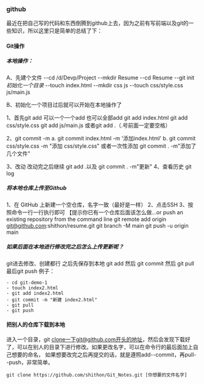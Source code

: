 ### github

最近在把自己写的代码和东西倒腾到github上去，因为之前有写前端以及git的一些知识，所以这里只是简单的总结了下：

#### Git操作

##### 本地操作：

A、先建个文件
--cd /d/Devp/Project
--mkdir Resume
--cd Resume
--git init     *初始化一个目录*
--touch index.html
--mkdir css js
--touch css/style.css js/main.js

B、初始化一个项目过后就可以开始在本地操作了

1、首先git add 可以一个一个add 也可以全部add
git add index.html
git add css/style.css
git add js/main.js
或者git add .（.号前面一定要空格）

2、git commit -m
a.    git commit index.html -m '添加index.html'
b.    git commit css/style.css -m "添加 css/style.css"
或者一次性添加
git commit . -m"添加了几个文件"

3、改动
改动完之后继续 git add .以及 git commit . -m"更新"
4、查看历史 git log

##### 将本地仓库上传至Github

1、在 GitHub 上新建一个空仓库，名字一致（最好是一样）
2、点击SSH
3、按照命令一行一行执行即可
【提示你已有一个仓库后面该怎么做…or push an existing repository from the command line
git remote add origin git@github.com:shithon/resume.git
git branch -M main
git push -u origin main

##### 如果后面在本地进行修改完之后怎么上传更新呢？

git进去修改、创建都行
之后先保存到本地 git add 然后 git commit 然后 git pull 最后git push
例子：

```
- cd git-demo-1
- touch index2.html
- git add index2.html
- git commit -m "新建 index2.html"
- git pull
- git push
```

#### 把别人的仓库下载到本地

进入一个目录，git clone一下git@github.com开头的地址，然后会发现下载好了，可以在别人的目录下进行修改。如果更改名字，可以在命令行的最后面加上自己想要的命名， 如果想要改完之后再提交的话，就是遵照add--commit，再pull--push，非常简单。

```git
git clone https://github.com/shithon/Git_Notes.git [你想要的文件名字]
```